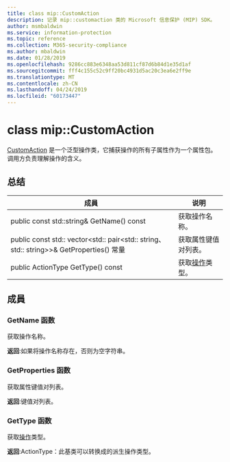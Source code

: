 ```yaml
---
title: class mip::CustomAction
description: 记录 mip::customaction 类的 Microsoft 信息保护 (MIP) SDK。
author: msmbaldwin
ms.service: information-protection
ms.topic: reference
ms.collection: M365-security-compliance
ms.author: mbaldwin
ms.date: 01/28/2019
ms.openlocfilehash: 9286cc883e6348aa53d811cf87d6b84d1e35d1af
ms.sourcegitcommit: fff4c155c52c9ff20bc4931d5ac20c3ea6e2ff9e
ms.translationtype: MT
ms.contentlocale: zh-CN
ms.lasthandoff: 04/24/2019
ms.locfileid: "60173447"
---
```

# <a name="class-mipcustomaction"></a>class mip::CustomAction 
[CustomAction](class_mip_customaction.md) 是一个泛型操作类，它捕获操作的所有子属性作为一个属性包。 调用方负责理解操作的含义。
  
## <a name="summary"></a>总结
 成員                        | 说明                                
--------------------------------|---------------------------------------------
public const std::string& GetName() const  |  获取操作名称。
public const std:: vector\<std:: pair\<std:: string、 std:: string\>\>& GetProperties() 常量  |  获取属性键值对列表。
public ActionType GetType() const  |  获取[操作](class_mip_action.md)类型。

## <a name="members"></a>成員
  
### <a name="getname-function"></a>GetName 函数
获取操作名称。

  
**返回**:如果将操作名称存在，否则为空字符串。
  
### <a name="getproperties-function"></a>GetProperties 函数
获取属性键值对列表。

  
**返回**:键值对列表。

### <a name="gettype-function"></a>GetType 函数
获取[操作](class_mip_action.md)类型。

  
**返回**:ActionType：此基类可以转换成的派生操作类型。